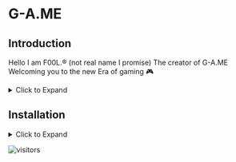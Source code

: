 # G-A.ME
## Introduction

Hello I am F00L.® (not real name I promise) The creator of G-A.ME Welcoming you to the new Era of gaming 🎮

<details>

<summary>Click to Expand</summary>

#### What is this ?
 
<p>• G-A.ME is an AI based universal software for improving gaming experience that works with any other system performance module</p>

#### Why this type of name ?

I choose this name to make the user think about me at least once.
<br><br>Just kidding 😉. It Stands for GAME I can't think any other name so I just added some char in the word.

#### Why G-A.ME ?

 Why not? cause G-A.ME have  <br> * Magic trigger<br>
* App hider<br>
* Ram booster <br>
* Floating apps<br>
* Resolution changer<br>
* Device monitor<br>
* Pubg/Bgmi/Pubg Kr fps Unlocker<br>
* Manual Control<br>
* Color boost<br>
* Device cleaner<br>
* Screen recorder<br>
* Advanced LKM<br>
* AI Performance manager<br>
* No root support<br>
* Control over AI<br>
* In Game Shortcut Panel<br>
* Bootless Root for  Non rooted MTK device**<br>
And Many more..
<br>Trying it first may answer better "why ?"

</details>

## Installation 

<details>

<summary>Click to Expand</summary>

</details>

![visitors](https://visitor-badge.glitch.me/badge?page_id=page.id)
<!--
[![GitHub Streak](http://github-readme-streak-stats.herokuapp.com?user=your-github-username&theme=dark&background=000000)](https://git.io/streak-stats)

[![Top Langs](https://github-readme-stats.vercel.app/api/top-langs/?username=0-Whoami)](https://github.com/anuraghazra/github-readme-stats)
-->
